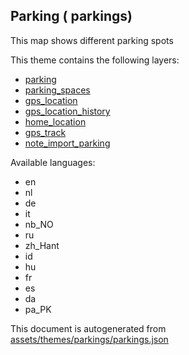 

 Parking ( parkings) 
---------------------



This map shows different parking spots

This theme contains the following layers:



  - [parking](../Layers/parking.md)
  - [parking_spaces](../Layers/parking_spaces.md)
  - [gps_location](../Layers/gps_location.md)
  - [gps_location_history](../Layers/gps_location_history.md)
  - [home_location](../Layers/home_location.md)
  - [gps_track](../Layers/gps_track.md)
  - [note_import_parking](../Layers/note_import_parking.md)


Available languages:



  - en
  - nl
  - de
  - it
  - nb_NO
  - ru
  - zh_Hant
  - id
  - hu
  - fr
  - es
  - da
  - pa_PK
 

This document is autogenerated from [assets/themes/parkings/parkings.json](https://github.com/pietervdvn/MapComplete/blob/develop/assets/themes/parkings/parkings.json)